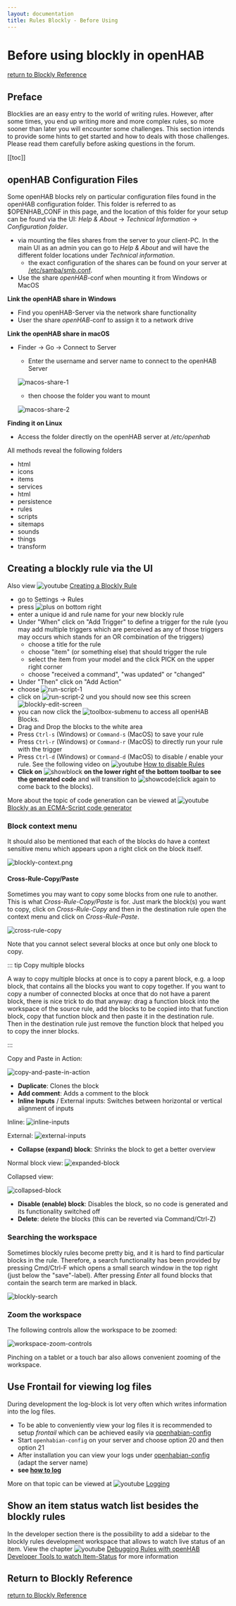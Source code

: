 ```yaml
---
layout: documentation
title: Rules Blockly - Before Using
---
```

<!-- markdownlint-disable MD036 -->

# Before using blockly in openHAB

[return to Blockly Reference](index.html#before-using-blockly)

## Preface

Blocklies are an easy entry to the world of writing rules.
However, after some times, you end up writing more and more complex rules, so more sooner than later you will encounter some challenges.
This section intends to provide some hints to get started and how to deals with those challenges.
Please read them carefully before asking questions in the forum.

[[toc]]

## **openHAB Configuration Files**

Some openHAB blocks rely on particular configuration files found in the openHAB configuration folder.
This folder is referred to as $OPENHAB\_CONF in this page, and the location of this folder for your setup can be found via the UI: _Help & About_ -> _Technical Information_ -> _Configuration folder_.

- via mounting the files shares from the server to your client-PC.
In the main UI as an admin you can go to _Help & About_ and will have the different folder locations under _Technical information_.
  - the exact configuration of the shares can be found on your server at [/etc/samba/smb.conf](https://github.com/openhab/openhabian/blob/main/includes/smb.conf).
- Use the share _openHAB_-conf when mounting it from Windows or MacOS

**Link the openHAB share in Windows**

- Find you openHAB-Server via the network share functionality
- User the share _openHAB_-conf to assign it to a network drive

**Link the openHAB share in macOS**

- Finder -> Go -> Connect to Server
  - Enter the username and server name to connect to the openHAB Server

  ![macos-share-1](../images/blockly/blockly-openhab-macos-share-1.png)
  - then choose the folder you want to mount

  ![macos-share-2](../images/blockly/blockly-openhab-macos-share-2.png)

**Finding it on Linux**

- Access the folder directly on the openHAB server at _/etc/openhab_

All methods reveal the following folders

- html
- icons
- items
- services
- html
- persistence
- rules
- scripts
- sitemaps
- sounds
- things
- transform

## Creating a blockly rule via the UI

Also view ![youtube](../images/blockly/youtube-logo-small.png) [Creating a Blockly Rule](https://youtu.be/EdllUlJ7p6k?t=429)

- go to Settings -> Rules
- press ![plus](../images/blockly/blockly-plus-small.png) on bottom right
- enter a unique id and rule name for your new blockly rule
- Under "When" click on "Add Trigger" to define a trigger for the rule (you may add multiple triggers which are perceived as any of those triggers may occurs which stands for an OR combination of the triggers)
  - choose a title for the rule
  - choose "item" (or something else) that should trigger the rule
  - select the item from your model and the click PICK on the upper right corner
  - choose "received a command", "was updated" or "changed"
- Under "Then" click on "Add Action"
- choose ![run-script-1](../images/blockly/blockly-run-script.png)
- click on ![run-script-2](../images/blockly/blockly-run-script-2.png) und you should now see this screen
  ![blockly-edit-screen](../images/blockly/blockly-edit-screen.png)
- you can now click the ![toolbox-submenu](../images/blockly/blockly-arrow.png) to access all openHAB Blocks.
- Drag and Drop the blocks to the white area
- Press `Ctrl-s` (Windows) or `Command-s` (MacOS) to save your rule
- Press `Ctrl-r` (Windows) or `Command-r` (MacOS) to directly run your rule with the trigger
- Press `Ctrl-d` (Windows) or `Command-d` (MacOS) to disable / enable your rule.
See the following video on ![youtube](../images/blockly/youtube-logo-small.png) [How to disable Rules](https://youtu.be/hSRfooBKn9A?t=1668)
- **Click on** ![showblock](../images/blockly/blockly-workspace-showblocks.png) **on the lower right of the bottom toolbar to see the generated code** and will transition to ![showcode](../images/blockly/blockly-workspace-showcode.png)(click again to come back to the blocks).

More about the topic of code generation can be viewed at ![youtube](../images/blockly/youtube-logo-small.png) [Blockly as an ECMA-Script code generator](https://youtu.be/EdllUlJ7p6k?t=1739)

### Block context menu

It should also be mentioned that each of the blocks do have a context sensitive menu which appears upon a right click on the block itself.

![blockly-context.png](../images/blockly/blockly-contextmenu.png)

#### **Cross-Rule-Copy/Paste**

Sometimes you may want to copy some blocks from one rule to another.
This is what _Cross-Rule-Copy/Paste_ is for.
Just mark the block(s) you want to copy, click on _Cross-Rule-Copy_ and then in the destination rule open the context menu and click on _Cross-Rule-Paste_.

![cross-rule-copy](../images/blockly/blockly-cross-rule-copy.png)

Note that you cannot select several blocks at once but only one block to copy.

::: tip Copy multiple blocks

A way to copy multiple blocks at once is to copy a parent block, e.g. a loop block, that contains all the blocks you want to copy together.
If you want to copy a number of connected blocks at once that do not have a parent block, there is nice trick to do that anyway: drag a function block into the workspace of the source rule, add the blocks to be copied into that function block, copy that function block and then paste it in the destination rule.
Then in the destination rule just remove the function block that helped you to copy the inner blocks.

:::

Copy and Paste in Action:

![copy-and-paste-in-action](../images/blockly/blockly-cross-rule-copy-and-paste.gif)

- **Duplicate**: Clones the block
- **Add comment**: Adds a comment to the block
- **Inline Inputs** / External inputs: Switches between horizontal or vertical alignment of inputs

Inline:
![inline-inputs](../images/blockly/blockly-inputs-inline.png)

External:
![external-inputs](../images/blockly/blockly-inputs-external.png)

- **Collapse (expand) block**: Shrinks the block to get a better overview

Normal block view:
![expanded-block](../images/blockly/blockly-expanded.png)

Collapsed view:

![collapsed-block](../images/blockly/blockly-collapsed.png)

- **Disable (enable) block**: Disables the block, so no code is generated and its functionality switched off
- **Delete**: delete the blocks (this can be reverted via Command/Ctrl-Z)

### Searching the workspace

Sometimes blockly rules become pretty big, and it is hard to find particular blocks in the rule.
Therefore, a search functionality has been provided by pressing Cmd/Ctrl-F which opens a small search window in the top right (just below the "save"-label).
After pressing _Enter_ all found blocks that contain the search term are marked in black.

![blockly-search](../images/blockly/blockly-search.png)

### Zoom the workspace

The following controls allow the workspace to be zoomed:

![workspace-zoom-controls](../images/blockly/blockly-zoom.png)

Pinching on a tablet or a touch bar also allows convenient zooming of the workspace.

## Use Frontail for viewing log files

During development the log-block is lot very often which writes information into the log files.

- To be able to conveniently view your log files it is recommended to setup _frontail_ which can be achieved easily via [openhabian-config](https://www.openhab.org/docs/installation/openhabian.html#optional-components)
- Start `openhabian-config` on your server and choose option 20 and then option 21
- After installation you can view your logs under [openhabian-config](http://myopenhab-server:9001) (adapt the server name)
- **see [how to log](https://www.openhab.org/docs/administration/logging.html)**

More on that topic can be viewed at ![youtube](../images/blockly/youtube-logo-small.png) [Logging](https://youtu.be/EdllUlJ7p6k?t=670)

## Show an item status watch list besides the blockly rules

In the developer section there is the possibility to add a sidebar to the blockly rules development workspace that allows to watch live status of an item.
View the chapter ![youtube](../images/blockly/youtube-logo-small.png) [Debugging Rules with openHAB Developer Tools to watch Item-Status](https://youtu.be/EdllUlJ7p6k?t=325) for more information

## Return to Blockly Reference

[return to Blockly Reference](index.html#before-using-blockly)
